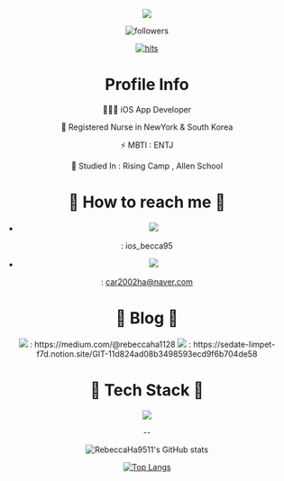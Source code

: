 <div align=center>

![](https://pa1.narvii.com/7681/14af2d07505e72a0993c7737d8bb79c2972a8f7er1-480-360_hq.gif)
 
![followers](https://img.shields.io/github/followers/RebeccaHa9511?style=social)
 
[![hits](https://hits.seeyoufarm.com/api/count/incr/badge.svg?url=https%3A%2F%2Fgithub.com%2FRebeccaHa9511&count_bg=%237A7A7A&title_bg=%23FFADCC&icon=reverbnation.svg&icon_color=%23FF0000&title=hits&edge_flat=false)](https://hits.seeyoufarm.com)

 <div align=center><h1> Profile Info </h1></div>  
 
 
👩🏻‍💻 iOS App Developer   
 
 
🥼 Registered Nurse in NewYork & South Korea

⚡  MBTI : ENTJ

🌱 Studied In : Rising Camp , Allen School

 
 

 <div align=center><h1> 🌸 How to reach me 🌸 </h1></div>   

- <img src="https://img.shields.io/badge/Instagram-E4405F?style=for-the-badge&logo=Instagram&logoColor=pink">  
 : ios_becca95


- <img src="https://img.shields.io/badge/Naver-03C75A?style=for-the-badge&logo=Naver&logoColor=green"> 
 : car2002ha@naver.com  
 
 

 <div align=center><h1> 🌙 Blog 🌙  </h1></div>   

<img src="https://img.shields.io/badge/Medium-000000?style=for-the-badge&logo=Medium&logoColor=white">   
 :  https://medium.com/@rebeccaha1128    
 
<img src="https://img.shields.io/badge/Notion-000000?style=for-the-badge&logo=Notion&logoColor=white"> 
 : https://sedate-limpet-f7d.notion.site/GIT-11d824ad08b3498593ecd9f6b704de58
 
 
 
 <div align=center><h1> 🌴 Tech Stack 🌴 </h1></div> 

<img src="https://img.shields.io/badge/Swift-F05138?style=for-the-badge&logo=Swift&logoColor=orange"> 



--

 
 



![RebeccaHa9511's GitHub stats](https://github-readme-stats.vercel.app/api?username=RebeccaHa9511&show_icons=true&theme=radical)  
 
 
[![Top Langs](https://github-readme-stats.vercel.app/api/top-langs/?username=RebeccaHa9511&layout=compact&theme=dracula)](https://github.com/RebeccaHa9511)

